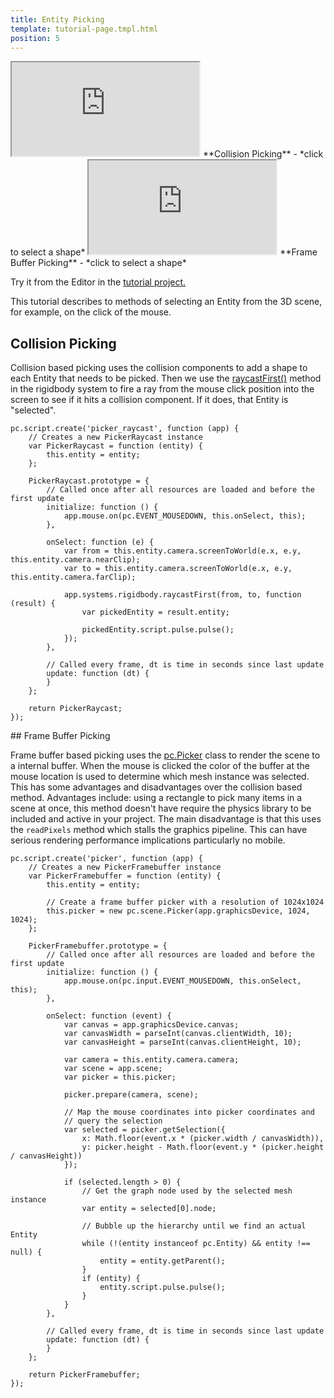 ```yaml
---
title: Entity Picking
template: tutorial-page.tmpl.html
position: 5
---
```


<iframe src="http://playcanv.as/b/QR8LcbJU"></iframe>
**Collision Picking** - *click to select a shape*

<iframe src="http://playcanv.as/b/Uud3Q7PG"></iframe>
**Frame Buffer Picking** - *click to select a shape*

Try it from the Editor in the [tutorial project.][1]

This tutorial describes to methods of selecting an Entity from the 3D scene, for example, on the click of the mouse.

## Collision Picking

Collision based picking uses the collision components to add a shape to each Entity that needs to be picked. Then we use the [raycastFirst()][2] method in the rigidbody system to fire a ray from the mouse click position into the screen to see if it hits a collision component. If it does, that Entity is "selected".

~~~javascript~~~
pc.script.create('picker_raycast', function (app) {
    // Creates a new PickerRaycast instance
    var PickerRaycast = function (entity) {
        this.entity = entity;
    };

    PickerRaycast.prototype = {
        // Called once after all resources are loaded and before the first update
        initialize: function () {
            app.mouse.on(pc.EVENT_MOUSEDOWN, this.onSelect, this);
        },

        onSelect: function (e) {
            var from = this.entity.camera.screenToWorld(e.x, e.y, this.entity.camera.nearClip);
            var to = this.entity.camera.screenToWorld(e.x, e.y, this.entity.camera.farClip);

            app.systems.rigidbody.raycastFirst(from, to, function (result) {
                var pickedEntity = result.entity;

                pickedEntity.script.pulse.pulse();
            });
        },

        // Called every frame, dt is time in seconds since last update
        update: function (dt) {
        }
    };

    return PickerRaycast;
});
~~~

## Frame Buffer Picking

Frame buffer based picking uses the [pc.Picker][3] class to render the scene to a internal buffer. When the mouse is clicked the color of the buffer at the mouse location is used to determine which mesh instance was selected. This has some advantages and disadvantages over the collision based method. Advantages include: using a rectangle to pick many items in a scene at once, this method doesn't have require the physics library to be included and active in your project. The main disadvantage is that this uses the `readPixels` method which stalls the graphics pipeline. This can have serious rendering performance implications particularly no mobile.

~~~javascript~~~
pc.script.create('picker', function (app) {
    // Creates a new PickerFramebuffer instance
    var PickerFramebuffer = function (entity) {
        this.entity = entity;

        // Create a frame buffer picker with a resolution of 1024x1024
        this.picker = new pc.scene.Picker(app.graphicsDevice, 1024, 1024);
    };

    PickerFramebuffer.prototype = {
        // Called once after all resources are loaded and before the first update
        initialize: function () {
            app.mouse.on(pc.input.EVENT_MOUSEDOWN, this.onSelect, this);
        },

        onSelect: function (event) {
            var canvas = app.graphicsDevice.canvas;
            var canvasWidth = parseInt(canvas.clientWidth, 10);
            var canvasHeight = parseInt(canvas.clientHeight, 10);

            var camera = this.entity.camera.camera;
            var scene = app.scene;
            var picker = this.picker;

            picker.prepare(camera, scene);

            // Map the mouse coordinates into picker coordinates and
            // query the selection
            var selected = picker.getSelection({
                x: Math.floor(event.x * (picker.width / canvasWidth)),
                y: picker.height - Math.floor(event.y * (picker.height / canvasHeight))
            });

            if (selected.length > 0) {
                // Get the graph node used by the selected mesh instance
                var entity = selected[0].node;

                // Bubble up the hierarchy until we find an actual Entity
                while (!(entity instanceof pc.Entity) && entity !== null) {
                    entity = entity.getParent();
                }
                if (entity) {
                    entity.script.pulse.pulse();
                }
            }
        },

        // Called every frame, dt is time in seconds since last update
        update: function (dt) {
        }
    };

    return PickerFramebuffer;
});
~~~

[1]: https://playcanvas.com/project/362236/overview/tutorial-entity-picking
[2]: http://developer.playcanvas.com/en/api/pc.RigidBodyComponentSystem.html#raycastFirst
[3]: http://developer.playcanvas.com/en/api/pc.Picker.html
